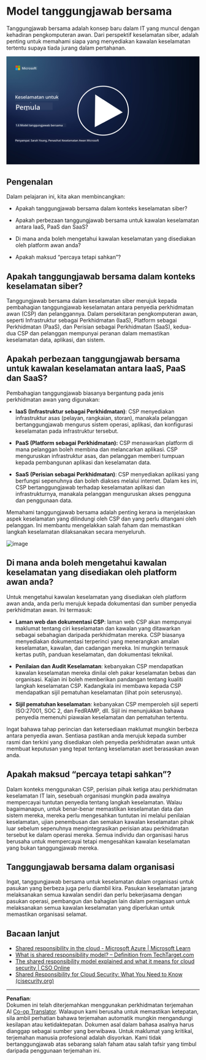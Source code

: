 <!--
CO_OP_TRANSLATOR_METADATA:
{
  "original_hash": "a48db640d80c786b928ca178c414f084",
  "translation_date": "2025-09-04T00:27:31+00:00",
  "source_file": "1.6 Shared responsibility model.md",
  "language_code": "ms"
}
-->
# Model tanggungjawab bersama

Tanggungjawab bersama adalah konsep baru dalam IT yang muncul dengan kehadiran pengkomputeran awan. Dari perspektif keselamatan siber, adalah penting untuk memahami siapa yang menyediakan kawalan keselamatan tertentu supaya tiada jurang dalam pertahanan.

[![Tonton video](../../translated_images/1-6_placeholder.e5f314ee81b946d2e99745a3aa36e96432cc432ceaf4b20df35aa84d62ce2408.ms.png)](https://learn-video.azurefd.net/vod/player?id=20bf114b-e90d-428e-ae62-81aa9e9a7175)

## Pengenalan

Dalam pelajaran ini, kita akan membincangkan:

 - Apakah tanggungjawab bersama dalam konteks keselamatan siber?
   
 - Apakah perbezaan tanggungjawab bersama untuk kawalan keselamatan
   antara IaaS, PaaS dan SaaS?

   

 - Di mana anda boleh mengetahui kawalan keselamatan yang disediakan oleh platform awan anda?

   
 

 - Apakah maksud “percaya tetapi sahkan”?

## Apakah tanggungjawab bersama dalam konteks keselamatan siber?

Tanggungjawab bersama dalam keselamatan siber merujuk kepada pembahagian tanggungjawab keselamatan antara penyedia perkhidmatan awan (CSP) dan pelanggannya. Dalam persekitaran pengkomputeran awan, seperti Infrastruktur sebagai Perkhidmatan (IaaS), Platform sebagai Perkhidmatan (PaaS), dan Perisian sebagai Perkhidmatan (SaaS), kedua-dua CSP dan pelanggan mempunyai peranan dalam memastikan keselamatan data, aplikasi, dan sistem.

## Apakah perbezaan tanggungjawab bersama untuk kawalan keselamatan antara IaaS, PaaS dan SaaS?

Pembahagian tanggungjawab biasanya bergantung pada jenis perkhidmatan awan yang digunakan:

 - **IaaS (Infrastruktur sebagai Perkhidmatan)**: CSP menyediakan infrastruktur asas (pelayan, rangkaian, storan), manakala pelanggan bertanggungjawab mengurus sistem operasi, aplikasi, dan konfigurasi keselamatan pada infrastruktur tersebut.
   
   
 - **PaaS (Platform sebagai Perkhidmatan):** CSP menawarkan platform di mana pelanggan boleh membina dan melancarkan aplikasi. CSP menguruskan infrastruktur asas, dan pelanggan memberi tumpuan kepada pembangunan aplikasi dan keselamatan data.

   

 - **SaaS (Perisian sebagai Perkhidmatan)**: CSP menyediakan aplikasi yang berfungsi sepenuhnya dan boleh diakses melalui internet. Dalam kes ini, CSP bertanggungjawab terhadap keselamatan aplikasi dan infrastrukturnya, manakala pelanggan menguruskan akses pengguna dan penggunaan data.

Memahami tanggungjawab bersama adalah penting kerana ia menjelaskan aspek keselamatan yang dilindungi oleh CSP dan yang perlu ditangani oleh pelanggan. Ini membantu mengelakkan salah faham dan memastikan langkah keselamatan dilaksanakan secara menyeluruh.

![image](https://github.com/microsoft/Security-101/assets/139931591/7229a633-ec03-44d3-aa74-6c9810f5c47b)

## Di mana anda boleh mengetahui kawalan keselamatan yang disediakan oleh platform awan anda?

Untuk mengetahui kawalan keselamatan yang disediakan oleh platform awan anda, anda perlu merujuk kepada dokumentasi dan sumber penyedia perkhidmatan awan. Ini termasuk:

 - **Laman web dan dokumentasi CSP**: laman web CSP akan mempunyai maklumat tentang ciri keselamatan dan kawalan yang ditawarkan sebagai sebahagian daripada perkhidmatan mereka. CSP biasanya menyediakan dokumentasi terperinci yang menerangkan amalan keselamatan, kawalan, dan cadangan mereka. Ini mungkin termasuk kertas putih, panduan keselamatan, dan dokumentasi teknikal.
   
 - **Penilaian dan Audit Keselamatan**: kebanyakan CSP mendapatkan kawalan keselamatan mereka dinilai oleh pakar keselamatan bebas dan organisasi. Kajian ini boleh memberikan pandangan tentang kualiti langkah keselamatan CSP. Kadangkala ini membawa kepada CSP mendapatkan sijil pematuhan keselamatan (lihat poin seterusnya).
 - **Sijil pematuhan keselamatan**: kebanyakan CSP memperoleh sijil seperti ISO:27001, SOC 2, dan FedRAMP, dll. Sijil ini menunjukkan bahawa penyedia memenuhi piawaian keselamatan dan pematuhan tertentu.

Ingat bahawa tahap perincian dan ketersediaan maklumat mungkin berbeza antara penyedia awan. Sentiasa pastikan anda merujuk kepada sumber rasmi dan terkini yang disediakan oleh penyedia perkhidmatan awan untuk membuat keputusan yang tepat tentang keselamatan aset berasaskan awan anda.

## Apakah maksud “percaya tetapi sahkan”?

Dalam konteks menggunakan CSP, perisian pihak ketiga atau perkhidmatan keselamatan IT lain, sesebuah organisasi mungkin pada awalnya mempercayai tuntutan penyedia tentang langkah keselamatan. Walau bagaimanapun, untuk benar-benar memastikan keselamatan data dan sistem mereka, mereka perlu mengesahkan tuntutan ini melalui penilaian keselamatan, ujian penembusan dan semakan kawalan keselamatan pihak luar sebelum sepenuhnya mengintegrasikan perisian atau perkhidmatan tersebut ke dalam operasi mereka. Semua individu dan organisasi harus berusaha untuk mempercayai tetapi mengesahkan kawalan keselamatan yang bukan tanggungjawab mereka.

## Tanggungjawab bersama dalam organisasi
Ingat, tanggungjawab bersama untuk keselamatan dalam organisasi untuk pasukan yang berbeza juga perlu diambil kira. Pasukan keselamatan jarang melaksanakan semua kawalan sendiri dan perlu bekerjasama dengan pasukan operasi, pembangun dan bahagian lain dalam perniagaan untuk melaksanakan semua kawalan keselamatan yang diperlukan untuk memastikan organisasi selamat.

## Bacaan lanjut
- [Shared responsibility in the cloud - Microsoft Azure | Microsoft Learn](https://learn.microsoft.com/azure/security/fundamentals/shared-responsibility?WT.mc_id=academic-96948-sayoung)
- [What is shared responsibility model? – Definition from TechTarget.com](https://www.techtarget.com/searchcloudcomputing/definition/shared-responsibility-model)
- [The shared responsibility model explained and what it means for cloud security | CSO Online](https://www.csoonline.com/article/570779/the-shared-responsibility-model-explained-and-what-it-means-for-cloud-security.html)
- [Shared Responsibility for Cloud Security: What You Need to Know (cisecurity.org)](https://www.cisecurity.org/insights/blog/shared-responsibility-cloud-security-what-you-need-to-know)

---

**Penafian**:  
Dokumen ini telah diterjemahkan menggunakan perkhidmatan terjemahan AI [Co-op Translator](https://github.com/Azure/co-op-translator). Walaupun kami berusaha untuk memastikan ketepatan, sila ambil perhatian bahawa terjemahan automatik mungkin mengandungi kesilapan atau ketidaktepatan. Dokumen asal dalam bahasa asalnya harus dianggap sebagai sumber yang berwibawa. Untuk maklumat yang kritikal, terjemahan manusia profesional adalah disyorkan. Kami tidak bertanggungjawab atas sebarang salah faham atau salah tafsir yang timbul daripada penggunaan terjemahan ini.